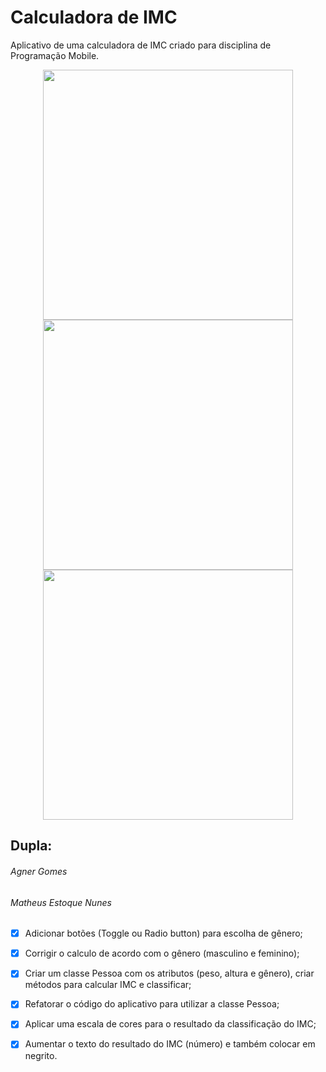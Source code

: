 # Calculadora de IMC

Aplicativo de uma calculadora de IMC criado para disciplina de Programação Mobile.

<p align="center">
    <img src="https://lh3.googleusercontent.com/6PH_BlAvl3rrdpRg_s-kasUpqwmUusGPHc1CdnkTdxBCtKblfV9UPhhO77hbQlh1lA=w1920-h920-rw" height="400"/>
	<img src="https://lh3.googleusercontent.com/v5aR7Kn1iGZUyMn6KBqa-CZwsAJIDl5r1pDWE1N8pJIHuaz59n3JFsZlxojWxMpuFg=w1920-h920-rw" height="400"/>
	<img src="https://lh3.googleusercontent.com/-CD8UBM67GGWboN56JZ_Ywz-BKaVYmra_qtqOT2soOR-4b9djfrGn76N6N3Mas_IdA=w1920-h920-rw" height="400"/>
</p>


## Dupla: 

###### Agner Gomes
###### Matheus Estoque Nunes

- [x]  Adicionar botões (Toggle ou Radio button) para escolha de gênero;
- [x]  Corrigir o calculo de acordo com o gênero (masculino e feminino);
- [x]  Criar um classe Pessoa com os atributos (peso, altura e gênero), criar métodos para calcular IMC e classificar;
- [x]  Refatorar o código do aplicativo para utilizar a classe Pessoa;
- [x]  Aplicar uma escala de cores para o resultado da classificação do IMC;
- [x]  Aumentar o texto do resultado do IMC (número) e também colocar em negrito.

